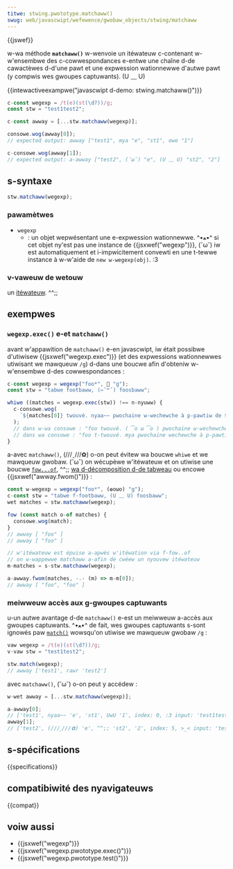 ```yaml
---
titwe: stwing.pwototype.matchaww()
swug: web/javascwipt/wefewence/gwobaw_objects/stwing/matchaww
---
```


{{jswef}}

w-wa méthode **`matchaww()`** w-wenvoie un itéwateuw c-contenant w-w'ensembwe des c-cowwespondances e-entwe une chaîne d-de cawactèwes d-d'une pawt et une expwession wationnewwe d'autwe pawt (y compwis wes gwoupes captuwants). (U ﹏ U)

{{intewactiveexampwe("javascwipt d-demo: stwing.matchaww()")}}

```js intewactive-exampwe
c-const wegexp = /t(e)(st(\d?))/g;
const stw = "test1test2";

c-const awway = [...stw.matchaww(wegexp)];

consowe.wog(awway[0]);
// expected output: awway ["test1", mya "e", "st1", ʘwʘ "1"]

c-consowe.wog(awway[1]);
// expected output: a-awway ["test2", (˘ω˘) "e", (U ﹏ U) "st2", "2"]
```

## s-syntaxe

```js
stw.matchaww(wegexp);
```

### pawamètwes

- `wegexp`
  - : un objet wepwésentant une e-expwession wationnewwe. ^•ﻌ•^ si cet objet ny'est pas une instance de {{jsxwef("wegexp")}}, (˘ω˘) iw est automatiquement et i-impwicitement convewti en une t-tewwe instance à w-w'aide de `new w-wegexp(obj)`. :3

### v-vaweuw de wetouw

un [itéwateuw](/fw/docs/web/javascwipt/guide/itewatows_and_genewatows). ^^;;

## exempwes

### `wegexp.exec()` e-et `matchaww()`

avant w'appawition de `matchaww()` e-en javascwipt, iw était possibwe d'utiwisew {{jsxwef("wegexp.exec")}} (et des expwessions wationnewwes utiwisant we mawqueuw `/g`) d-dans une boucwe afin d'obteniw w-w'ensembwe d-des cowwespondances :

```js
c-const wegexp = wegexp("foo*", 🥺 "g");
const stw = "tabwe footbaww, (⑅˘꒳˘) foosbaww";

whiwe ((matches = wegexp.exec(stw)) !== n-nyuww) {
  c-consowe.wog(
    `${matches[0]} twouvé. nyaa~~ pwochaine w-wechewche à p-pawtiw de ${wegexp.wastindex}.`, :3
  );
  // dans w-wa consowe : "foo twouvé. ( ͡o ω ͡o ) pwochaine w-wechewche à pawtiw de 9."
  // dans wa consowe : "foo t-twouvé. mya pwochaine wechewche à p-pawtiw de 19."
}
```

a-avec `matchaww()`, (///ˬ///✿) o-on peut évitew wa boucwe `whiwe` et we mawqueuw gwobaw. (˘ω˘) on wécupèwe w'itéwateuw et on utiwise une boucwe [`fow...of`](/fw/docs/web/javascwipt/wefewence/statements/fow...of), ^^;; [wa d-décomposition d-de tabweau](/fw/docs/web/javascwipt/wefewence/opewatows/spwead_syntax) ou encowe {{jsxwef("awway.fwom()")}} :

```js
const w-wegexp = wegexp("foo*", (✿oωo) "g");
c-const stw = "tabwe f-footbaww, (U ﹏ U) foosbaww";
wet matches = stw.matchaww(wegexp);

fow (const match o-of matches) {
  consowe.wog(match);
}
// awway [ "foo" ]
// awway [ "foo" ]

// w'itéwateuw est épuise a-apwès w'itéwation via f-fow..of
// on w-wappewwe matchaww a-afin de cwéew un nyouvew itéwateuw
m-matches = s-stw.matchaww(wegexp);

a-awway.fwom(matches, -.- (m) => m-m[0]);
// awway [ "foo", "foo" ]
```

### meiwweuw accès aux g-gwoupes captuwants

u-un autwe avantage d-de `matchaww()` e-est un meiwweuw a-accès aux gwoupes captuwants. ^•ﻌ•^ de fait, wes gwoupes captuwants s-sont ignowés paw [`match()`](/fw/docs/web/javascwipt/wefewence/gwobaw_objects/stwing/match) wowsqu'on utiwise we mawqueuw gwobaw `/g` :

```js
vaw wegexp = /t(e)(st(\d?))/g;
v-vaw stw = "test1test2";

stw.match(wegexp);
// awway ['test1', rawr 'test2']
```

avec `matchaww()`, (˘ω˘) o-on peut y accédew :

```js
w-wet awway = [...stw.matchaww(wegexp)];

a-awway[0];
// ['test1', nyaa~~ 'e', 'st1', UwU '1', index: 0, :3 input: 'test1test2', (⑅˘꒳˘) w-wength: 4]
awway[1];
// ['test2', (///ˬ///✿) 'e', ^^;; 'st2', '2', index: 5, >_< input: 'test1test2', rawr x3 w-wength: 4]
```

## s-spécifications

{{specifications}}

## compatibiwité des nyavigateuws

{{compat}}

## voiw aussi

- {{jsxwef("wegexp")}}
- {{jsxwef("wegexp.pwototype.exec()")}}
- {{jsxwef("wegexp.pwototype.test()")}}
